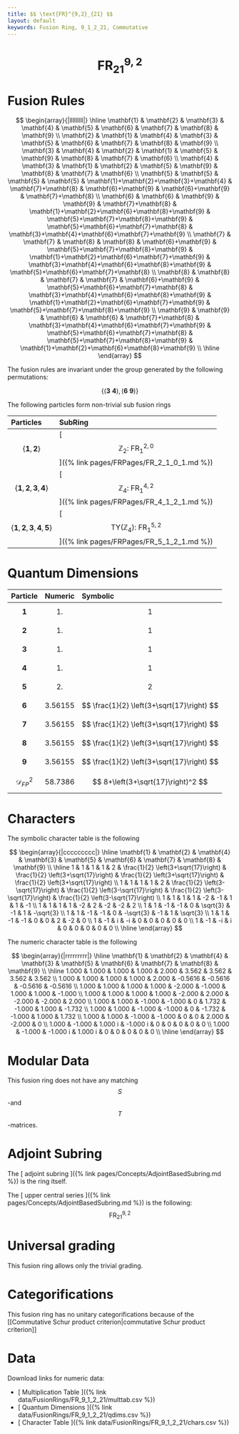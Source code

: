 ```yaml
---
title: $$ \text{FR}^{9,2}_{21} $$
layout: default
keywords: Fusion Ring, 9_1_2_21, Commutative
---
```

# $$ \text{FR}^{9,2}_{21} $$


# Fusion Rules

$$
\begin{array}{|lllllllll|}
\hline
 \mathbf{1} & \mathbf{2} & \mathbf{3} & \mathbf{4} & \mathbf{5} & \mathbf{6} & \mathbf{7} & \mathbf{8} & \mathbf{9} \\
 \mathbf{2} & \mathbf{1} & \mathbf{4} & \mathbf{3} & \mathbf{5} & \mathbf{6} & \mathbf{7} & \mathbf{8} & \mathbf{9} \\
 \mathbf{3} & \mathbf{4} & \mathbf{2} & \mathbf{1} & \mathbf{5} & \mathbf{9} & \mathbf{8} & \mathbf{7} & \mathbf{6} \\
 \mathbf{4} & \mathbf{3} & \mathbf{1} & \mathbf{2} & \mathbf{5} & \mathbf{9} & \mathbf{8} & \mathbf{7} & \mathbf{6} \\
 \mathbf{5} & \mathbf{5} & \mathbf{5} & \mathbf{5} & \mathbf{1}+\mathbf{2}+\mathbf{3}+\mathbf{4} & \mathbf{7}+\mathbf{8} & \mathbf{6}+\mathbf{9} & \mathbf{6}+\mathbf{9} & \mathbf{7}+\mathbf{8} \\
 \mathbf{6} & \mathbf{6} & \mathbf{9} & \mathbf{9} & \mathbf{7}+\mathbf{8} & \mathbf{1}+\mathbf{2}+\mathbf{6}+\mathbf{8}+\mathbf{9} & \mathbf{5}+\mathbf{7}+\mathbf{8}+\mathbf{9} & \mathbf{5}+\mathbf{6}+\mathbf{7}+\mathbf{8} & \mathbf{3}+\mathbf{4}+\mathbf{6}+\mathbf{7}+\mathbf{9} \\
 \mathbf{7} & \mathbf{7} & \mathbf{8} & \mathbf{8} & \mathbf{6}+\mathbf{9} & \mathbf{5}+\mathbf{7}+\mathbf{8}+\mathbf{9} & \mathbf{1}+\mathbf{2}+\mathbf{6}+\mathbf{7}+\mathbf{9} & \mathbf{3}+\mathbf{4}+\mathbf{6}+\mathbf{8}+\mathbf{9} & \mathbf{5}+\mathbf{6}+\mathbf{7}+\mathbf{8} \\
 \mathbf{8} & \mathbf{8} & \mathbf{7} & \mathbf{7} & \mathbf{6}+\mathbf{9} & \mathbf{5}+\mathbf{6}+\mathbf{7}+\mathbf{8} & \mathbf{3}+\mathbf{4}+\mathbf{6}+\mathbf{8}+\mathbf{9} & \mathbf{1}+\mathbf{2}+\mathbf{6}+\mathbf{7}+\mathbf{9} & \mathbf{5}+\mathbf{7}+\mathbf{8}+\mathbf{9} \\
 \mathbf{9} & \mathbf{9} & \mathbf{6} & \mathbf{6} & \mathbf{7}+\mathbf{8} & \mathbf{3}+\mathbf{4}+\mathbf{6}+\mathbf{7}+\mathbf{9} & \mathbf{5}+\mathbf{6}+\mathbf{7}+\mathbf{8} & \mathbf{5}+\mathbf{7}+\mathbf{8}+\mathbf{9} & \mathbf{1}+\mathbf{2}+\mathbf{6}+\mathbf{8}+\mathbf{9} \\
\hline
\end{array}
$$


The fusion rules are invariant under the group generated by the following permutations:

$$ \{(\mathbf{3} \  \mathbf{4}), (\mathbf{6} \  \mathbf{9})\} $$


The following particles form non-trivial sub fusion rings

| Particles | SubRing |
| :------ | :------ |
| $$ \{\mathbf{1},\mathbf{2}\} $$ | [ $$ \mathbb{Z}_2:\ \text{FR}^{2,0}_{1} $$ ]({% link pages/FRPages/FR_2_1_0_1.md %}) |
| $$ \{\mathbf{1},\mathbf{2},\mathbf{3},\mathbf{4}\} $$ | [ $$ \mathbb{Z}_4:\ \text{FR}^{4,2}_{1} $$ ]({% link pages/FRPages/FR_4_1_2_1.md %}) |
| $$ \{\mathbf{1},\mathbf{2},\mathbf{3},\mathbf{4},\mathbf{5}\} $$ | [ $$ \left.\text{TY(}\mathbb{Z}_4\right):\ \text{FR}^{5,2}_{1} $$ ]({% link pages/FRPages/FR_5_1_2_1.md %}) |

# Quantum Dimensions

| Particle | Numeric | Symbolic |
| :------ | :------ | :------ |
| $$ \mathbf{1} $$ | $$ 1. $$ | $$ 1 $$ |
| $$ \mathbf{2} $$ | $$ 1. $$ | $$ 1 $$ |
| $$ \mathbf{3} $$ | $$ 1. $$ | $$ 1 $$ |
| $$ \mathbf{4} $$ | $$ 1. $$ | $$ 1 $$ |
| $$ \mathbf{5} $$ | $$ 2. $$ | $$ 2 $$ |
| $$ \mathbf{6} $$ | $$ 3.56155 $$ | $$ \frac{1}{2} \left(3+\sqrt{17}\right) $$ |
| $$ \mathbf{7} $$ | $$ 3.56155 $$ | $$ \frac{1}{2} \left(3+\sqrt{17}\right) $$ |
| $$ \mathbf{8} $$ | $$ 3.56155 $$ | $$ \frac{1}{2} \left(3+\sqrt{17}\right) $$ |
| $$ \mathbf{9} $$ | $$ 3.56155 $$ | $$ \frac{1}{2} \left(3+\sqrt{17}\right) $$ |
| $$ \mathcal{D}_{FP}^2 $$ | $$ 58.7386 $$ | $$ 8+\left(3+\sqrt{17}\right)^2 $$ |

# Characters

The symbolic character table is the following

$$
\begin{array}{|ccccccccc|}
\hline
 \mathbf{1} & \mathbf{2} & \mathbf{4} & \mathbf{3} & \mathbf{5} & \mathbf{6} & \mathbf{7} & \mathbf{8} & \mathbf{9} \\
\hline
 1 & 1 & 1 & 1 & 2 & \frac{1}{2} \left(3+\sqrt{17}\right) & \frac{1}{2} \left(3+\sqrt{17}\right) & \frac{1}{2} \left(3+\sqrt{17}\right) & \frac{1}{2} \left(3+\sqrt{17}\right) \\
 1 & 1 & 1 & 1 & 2 & \frac{1}{2} \left(3-\sqrt{17}\right) & \frac{1}{2} \left(3-\sqrt{17}\right) & \frac{1}{2} \left(3-\sqrt{17}\right) & \frac{1}{2} \left(3-\sqrt{17}\right) \\
 1 & 1 & 1 & 1 & -2 & -1 & 1 & 1 & -1 \\
 1 & 1 & 1 & 1 & -2 & 2 & -2 & -2 & 2 \\
 1 & 1 & -1 & -1 & 0 & \sqrt{3} & -1 & 1 & -\sqrt{3} \\
 1 & 1 & -1 & -1 & 0 & -\sqrt{3} & -1 & 1 & \sqrt{3} \\
 1 & 1 & -1 & -1 & 0 & 0 & 2 & -2 & 0 \\
 1 & -1 & i & -i & 0 & 0 & 0 & 0 & 0 \\
 1 & -1 & -i & i & 0 & 0 & 0 & 0 & 0 \\
\hline
\end{array}
$$

The numeric character table is the following

$$
\begin{array}{|rrrrrrrrr|}
\hline
 \mathbf{1} & \mathbf{2} & \mathbf{4} & \mathbf{3} & \mathbf{5} & \mathbf{6} & \mathbf{7} & \mathbf{8} & \mathbf{9} \\
\hline
 1.000 & 1.000 & 1.000 & 1.000 & 2.000 & 3.562 & 3.562 & 3.562 & 3.562 \\
 1.000 & 1.000 & 1.000 & 1.000 & 2.000 & -0.5616 & -0.5616 & -0.5616 & -0.5616 \\
 1.000 & 1.000 & 1.000 & 1.000 & -2.000 & -1.000 & 1.000 & 1.000 & -1.000 \\
 1.000 & 1.000 & 1.000 & 1.000 & -2.000 & 2.000 & -2.000 & -2.000 & 2.000 \\
 1.000 & 1.000 & -1.000 & -1.000 & 0 & 1.732 & -1.000 & 1.000 & -1.732 \\
 1.000 & 1.000 & -1.000 & -1.000 & 0 & -1.732 & -1.000 & 1.000 & 1.732 \\
 1.000 & 1.000 & -1.000 & -1.000 & 0 & 0 & 2.000 & -2.000 & 0 \\
 1.000 & -1.000 & 1.000 i & -1.000 i & 0 & 0 & 0 & 0 & 0 \\
 1.000 & -1.000 & -1.000 i & 1.000 i & 0 & 0 & 0 & 0 & 0 \\
\hline
\end{array}
$$

# Modular Data

This fusion ring does not have any matching $$ S $$-and $$ T $$-matrices.

# Adjoint Subring

The [ adjoint subring ]({% link pages/Concepts/AdjointBasedSubring.md %}) is the ring itself.

The [ upper central series ]({% link pages/Concepts/AdjointBasedSubring.md %}) is the following:
$$ \text{FR}^{9,2}_{21} $$

# Universal grading

This fusion ring allows only the trivial grading.

# Categorifications

This fusion ring has no unitary categorifications because of the [[Commutative Schur product criterion|commutative Schur product criterion]]

# Data

Download links for numeric data:

* [ Multiplication Table ]({% link data/FusionRings/FR_9_1_2_21/multtab.csv %})
* [ Quantum Dimensions ]({% link data/FusionRings/FR_9_1_2_21/qdims.csv %})
* [ Character Table ]({% link data/FusionRings/FR_9_1_2_21/chars.csv %})